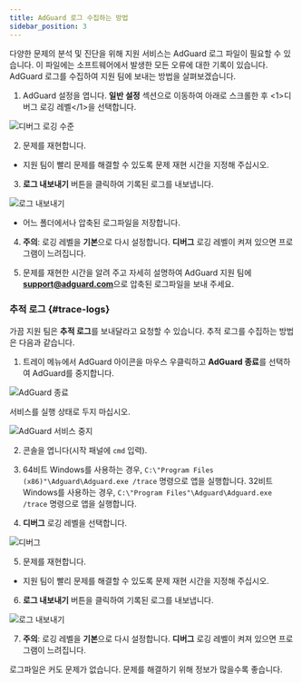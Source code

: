 ```yaml
---
title: AdGuard 로그 수집하는 방법
sidebar_position: 3
---
```


다양한 문제의 분석 및 진단을 위해 지원 서비스는 AdGuard 로그 파일이 필요할 수 있습니다. 이 파일에는 소프트웨어에서 발생한 모든 오류에 대한 기록이 있습니다. AdGuard 로그를 수집하여 지원 팀에 보내는 방법을 살펴보겠습니다.

1. AdGuard 설정을 엽니다. **일반 설정** 섹션으로 이동하여 아래로 스크롤한 후 <1>디버그 로깅 레벨</1>을 선택합니다.

![디버그 로깅 수준](https://cdn.adguard.com/content/kb/ad_blocker/windows/solving-problems/adg-logs-1.png)

2. 문제를 재현합니다.

- 지원 팀이 빨리 문제를 해결할 수 있도록 문제 재현 시간을 지정해 주십시오.

3. **로그 내보내기** 버튼을 클릭하여 기록된 로그를 내보냅니다.

![로그 내보내기](https://cdn.adguard.com/content/kb/ad_blocker/windows/solving-problems/adg-logs-2.png)

- 어느 폴더에서나 압축된 로그파일을 저장합니다.

4. **주의**: 로깅 레벨을 **기본**으로 다시 설정합니다. **디버그** 로깅 레벨이 켜져 있으면 프로그램이 느려집니다.

5. 문제를 재현한 시간을 알려 주고 자세히 설명하여 AdGuard 지원 팀에 **support@adguard.com**으로 압축된 로그파일을 보내 주세요.

### 추적 로그 {#trace-logs}

가끔 지원 팀은 **추적 로그**를 보내달라고 요청할 수 있습니다. 추적 로그를 수집하는 방법은 다음과 같습니다.

1. 트레이 메뉴에서 AdGuard 아이콘을 마우스 우클릭하고 **AdGuard 종료**를 선택하여 AdGuard를 중지합니다.

![AdGuard 종료](https://cdn.adguard.com/content/kb/ad_blocker/windows/solving-problems/adg-logs-3.png)

서비스를 실행 상태로 두지 마십시오.

![AdGuard 서비스 중지](https://cdn.adguard.com/public/Adguard/kb/newscreenshots/En/eng_logs_4.png)

2. 콘솔을 엽니다(시작 패널에 `cmd` 입력).

3. 64비트 Windows를 사용하는 경우, `C:\"Program Files (x86)"\Adguard\Adguard.exe /trace` 명령으로 앱을 실행합니다. 32비트 Windows를 사용하는 경우, `C:\"Program Files"\Adguard\Adguard.exe /trace` 명령으로 앱을 실행합니다.

4. **디버그** 로깅 레벨을 선택합니다.

![디버그](https://cdn.adguard.com/content/kb/ad_blocker/windows/solving-problems/adg-logs-1.png)

5. 문제를 재현합니다.

- 지원 팀이 빨리 문제를 해결할 수 있도록 문제 재현 시간을 지정해 주십시오.

6. **로그 내보내기** 버튼을 클릭하여 기록된 로그를 내보냅니다.

![로그 내보내기](https://cdn.adguard.com/content/kb/ad_blocker/windows/solving-problems/adg-logs-2.png)

7. **주의**: 로깅 레벨을 **기본**으로 다시 설정합니다. **디버그** 로깅 레벨이 켜져 있으면 프로그램이 느려집니다.

로그파일은 커도 문제가 없습니다. 문제를 해결하기 위해 정보가 많을수록 좋습니다.
